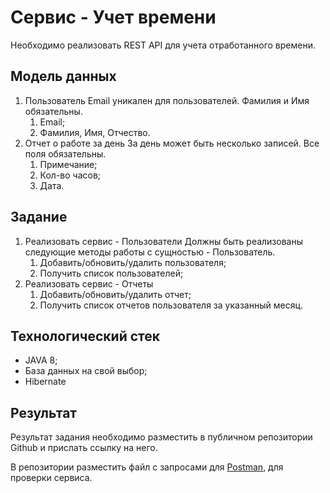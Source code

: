 # Сервис - Учет времени

Необходимо реализовать REST API для учета отработанного времени.

## Модель данных

1. Пользователь
Email уникален для пользователей. Фамилия и Имя обязательны.
    1. Email;
    2. Фамилия, Имя, Отчество.
2. Отчет о работе за день
За день может быть несколько записей. Все поля обязательны.
    1. Примечание;
    2. Кол-во часов;
    3. Дата.

## Задание

1. Реализовать сервис - Пользователи
Должны быть реализованы следующие методы работы с сущностью - Пользователь.
    1. Добавить/обновить/удалить пользователя;
    2. Получить список пользователей;
2. Реализовать сервис - Отчеты
    1. Добавить/обновить/удалить отчет;
    2. Получить список отчетов пользователя за указанный месяц.

## Технологический стек

- JAVA 8;
- База данных на свой выбор;
- Hibernate


## Результат

Результат задания необходимо разместить в публичном репозитории Github и прислать ссылку на него.

В репозитории разместить файл с запросами для [Postman](https://www.postman.com/), для проверки сервиса.
